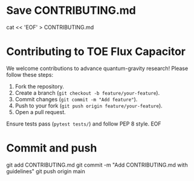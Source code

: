 # Save CONTRIBUTING.md
cat << 'EOF' > CONTRIBUTING.md
# Contributing to TOE Flux Capacitor

We welcome contributions to advance quantum-gravity research! Please follow these steps:

1. Fork the repository.
2. Create a branch (`git checkout -b feature/your-feature`).
3. Commit changes (`git commit -m "Add feature"`).
4. Push to your fork (`git push origin feature/your-feature`).
5. Open a pull request.

Ensure tests pass (`pytest tests/`) and follow PEP 8 style.
EOF

# Commit and push
git add CONTRIBUTING.md
git commit -m "Add CONTRIBUTING.md with guidelines"
git push origin main
